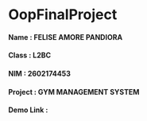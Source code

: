 # **OopFinalProject**
#### Name        : FELISE AMORE PANDIORA
#### Class       : L2BC
#### NIM         : 2602174453
#### Project     : GYM MANAGEMENT SYSTEM
#### Demo Link   : 